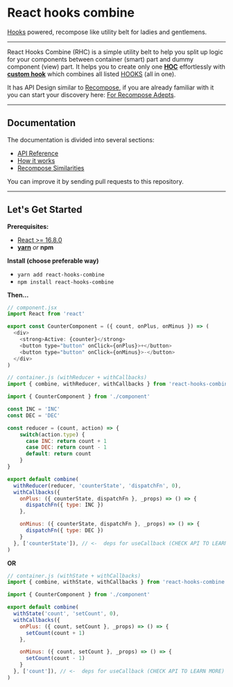 # React hooks combine

[Hooks](https://reactjs.org/docs/hooks-intro.html) powered, recompose like utility belt for ladies and gentlemens.

---

React Hooks Combine (RHC) is a simple utility belt to help you split up logic for your components between container (smart) part and dummy component (view) part.
It helps you to create only one [__HOC__](https://reactjs.org/docs/higher-order-components.html) effortlessly with [__custom hook__](https://reactjs.org/docs/hooks-custom.html) which combines all listed [HOOKS](https://reactjs.org/docs/hooks-intro.html) (all in one).

It has API Design similar to [Recompose](https://github.com/acdlite/recompose), if you are already familiar with it you can start your discovery here: [For Recompose Adepts](/docs/for-recompose-adepts.md).

---
## Documentation
The documentation is divided into several sections:
- [API Reference](/docs/api-reference.md)
- [How it works](/docs/explanation.md)
- [Recompose Similarities](/docs/for-recompose-adepts.md)

You can improve it by sending pull requests to this repository.

---
## Let's Get Started

__Prerequisites:__
- [React >= 16.8.0](https://reactjs.org/)
- __[yarn](https://yarnpkg.com/ru/)__ _or_ __npm__


__Install (choose preferable way)__
- `yarn add react-hooks-combine`
- `npm install react-hooks-combine`

__Then...__

```javascript
// component.jsx
import React from 'react'

export const CounterComponent = ({ count, onPlus, onMinus }) => (
  <div>
    <strong>Active: {counter}</strong>
    <button type="button" onClick={onPlus}>+</button>
    <button type="button" onClick={onMinus}>-</button>
  </div>
)
```

```javascript
// container.js (withReducer + withCallbacks)
import { combine, withReducer, withCallbacks } from 'react-hooks-combine'

import { CounterComponent } from './component'

const INC = 'INC'
const DEC = 'DEC'

const reducer = (count, action) => {
    switch(action.type) {
      case INC: return count + 1
      case DEC: return count - 1
      default: return count
    }
}

export default combine(
  withReducer(reducer, 'counterState', 'dispatchFn', 0),
  withCallbacks({
    onPlus: ({ counterState, dispatchFn }, _props) => () => {
      dispatchFn({ type: INC })
    },

    onMinus: ({ counterState, dispatchFn }, _props) => () => {
      dispatchFn({ type: DEC })
    }
  }, ['counterState']), // <-  deps for useCallback (CHECK API TO LEARN MORE)
)

```
__OR__

```javascript
// container.js (withState + withCallbacks)
import { combine, withState, withCallbacks } from 'react-hooks-combine'

import { CounterComponent } from './component'

export default combine(
  withState('count', 'setCount', 0),
  withCallbacks({
    onPlus: ({ count, setCount }, _props) => () => {
      setCount(count + 1)
    },

    onMinus: ({ count, setCount }, _props) => () => {
      setCount(count - 1)
    }
  }, ['count']), // <-  deps for useCallback (CHECK API TO LEARN MORE)
)
```